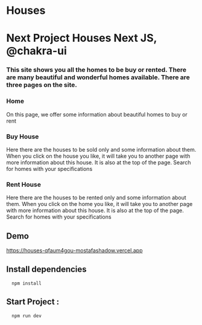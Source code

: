 # Houses

<h1>Next Project Houses Next JS, @chakra-ui</h1>
<h3>This site shows you all the homes to be buy or rented.
There are many beautiful and wonderful homes available.
There are three pages on the site.
</h3>

<h3> Home</h3>
<p>
On this page, we offer some information about beautiful homes to buy or rent
</p>

<h3>Buy House</h3>
<p>Here there are the houses to be sold only and some information about them. When you click on the house you like, it will take you to another page with more information about this house.
It is also at the top of the page. Search for homes with your specifications</p>

<h3>Rent House</h3>
<p> Here there are the houses to be rented only and some information about them. When you click on the home you like, it will take you to another page with more information about this house.
It is also at the top of the page. Search for homes with your specifications</p>

## Demo
https://houses-qfaum4gou-mostafashadow.vercel.app

## Install dependencies

```
  npm install
```

## Start Project :

```
  npm run dev
```
